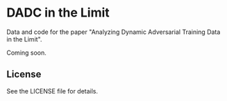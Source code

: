 # DADC in the Limit

Data and code for the paper "Analyzing Dynamic Adversarial Training Data in the Limit".

Coming soon.

## License

See the LICENSE file for details.
